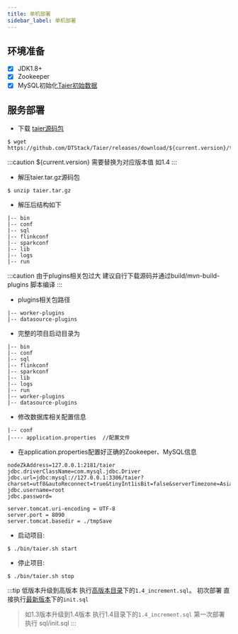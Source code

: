 ```yaml
---
title: 单机部署
sidebar_label: 单机部署
---
```


## 环境准备

- [x] JDK1.8+
- [x] Zookeeper
- [x] MySQL初始化[Taier初始数据](https://github.com/DTStack/Taier/blob/master/sql/init.sql)

## 服务部署

- 下载 [taier源码包](https://github.com/DTStack/Taier/releases)

```shell
$ wget https://github.com/DTStack/Taier/releases/download/${current.version}/taier.tar.gz
```

:::caution ${current.version} 需要替换为对应版本值 如1.4
:::

- 解压taier.tar.gz源码包

```shell
$ unzip taier.tar.gz
````

- 解压后结构如下

```shell
|-- bin
|-- conf
|-- sql
|-- flinkconf
|-- sparkconf
|-- lib
|-- logs
|-- run
```

:::caution 由于plugins相关包过大 建议自行下载源码并通过build/mvn-build-plugins 脚本编译
:::

- plugins相关包路径

```shell
|-- worker-plugins
|-- datasource-plugins
```

- 完整的项目启动目录为

```shell
|-- bin
|-- conf
|-- sql
|-- flinkconf
|-- sparkconf
|-- lib
|-- logs
|-- run
|-- worker-plugins
|-- datasource-plugins
```

- 修改数据库相关配置信息

```shell
|-- conf 
|---- application.properties  //配置文件
```

- 在application.properties配置好正确的Zookeeper、MySQL信息

```properties
nodeZkAddress=127.0.0.1:2181/taier
jdbc.driverClassName=com.mysql.jdbc.Driver
jdbc.url=jdbc:mysql://127.0.0.1:3306/taier?charset=utf8&autoReconnect=true&tinyInt1isBit=false&serverTimezone=Asia/Shanghai
jdbc.username=root
jdbc.password=

server.tomcat.uri-encoding = UTF-8
server.port = 8090
server.tomcat.basedir = ./tmpSave
```

- 启动项目:
```shell
$ ./bin/taier.sh start
```

- 停止项目:
```shell
$ ./bin/taier.sh stop
```

:::tip 低版本升级到高版本 执行[高版本目录](https://github.com/DTStack/Taier/tree/master/sql)下的`1.4_increment.sql`。
初次部署 直接执行[最新版本](https://github.com/DTStack/Taier/tree/master/sql)下的`init.sql`
> 如1.3版本升级到1.4版本 执行1.4目录下的`1.4_increment.sql`
> 第一次部署执行 sql/init.sql
:::
